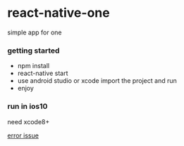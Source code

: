 # react-native-one
simple app for one

### getting started
 * npm install
 * react-native start
 * use android studio or xcode import the project and run 
 * enjoy
 
### run in ios10
need xcode8+

[error issue](https://github.com/facebook/react-native/issues/8108)

